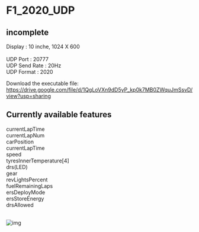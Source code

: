 # F1_2020_UDP
<h2>incomplete</h2>

Display : 10 inche, 1024 X 600<br>
<br>UDP Port : 20777<br>
UDP Send Rate : 20Hz<br>
UDP Format : 2020<br>

Download the executable file:
https://drive.google.com/file/d/1QgLoVXn9dD5yP_kp0k7MB0ZWquJmSsvD/view?usp=sharing

<h2>Currently available features</h2>
currentLapTime<br>
currentLapNum<br>
carPosition<br>
currentLapTime<br>
speed<br>
tyresInnerTemperature[4]<br>
drs(LED)<br>
gear<br>
revLightsPercent<br>
fuelRemainingLaps<br>
ersDeployMode<br>
ersStoreEnergy<br>
drsAllowed<br><br>


![img](https://user-images.githubusercontent.com/81542666/136499094-c50ece79-f2d8-4e48-8cb5-420cf1343dcf.png)


